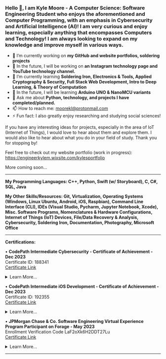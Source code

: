 ### Hello 👋, I am Kyle Moore - A Computer Science: Software Engineering Student who enjoys the aforementioned and Computer Programming, with an emphasis in Cybersecurity and Artificial Intelligence (AI)! I am very curious and enjoy learning, especially anything that encompasses Computers and Technology! I am always looking to expand on my knowledge and improve myself in various ways.

- 🔭 I’m currently working on **my GitHub and website portfolios, soldering projects**
- 🌠 In the future, I will be working on **an Instagram technology page and YouTube technology channel.**
- 🌱 I’m currently learning __Soldering Iron, Electronics & Tools, Applied Cryptography & Security, Full Stack Web Development, Intro to Deep Learning, & Theory of Computation__
- 🚀 In the future, I will be learning **Arduino UNO & NanoMCU variants**
- 💬 Ask me about **Python, technology, and projects I have completed/planned.**
- 📫 How to reach me: moorekl@protonmail.com
- ⚡ Fun fact: I also greatly enjoy researching and studying social sciences!



If you have any interesting ideas for projects, especially in the area of IoT (Internet of Things), I would love to hear about them and explore them. I would also like to hear about what you do in your field of study. Thank you for stopping by!

Feel free to check out my website portfolio (work in progress): https://engineerkylem.wixsite.com/kylesportfolio

More coming soon...



----------------------------------------------------------------------------------------------------------------------------------------------------

**My Programming Languages: C++, Python, Swift (w/ Storyboard), C, C#, SQL, Java**

**My Other Skills/Resources: Git, Virtualization, Operating Systems (Windows, Linux Ubuntu, Android, iOS, Raspbian), Command Line Interface (CLI), IDEs (Visual Studio, Pycharm, Jupyter Notebook, Xcode), Misc. Software Programs, Nomenclatures & Hardware Configurations, Internet of Things (IoT) Devices, File/Data Recovery & Analysis, Cybersecurity, Soldering Iron, Documentation, Photography, Microsoft Office**

----------------------------------------------------------------------------------------------------------------------------------------------------

**Certifications:**

• **CodePath Intermediate Cybersecurity - Certificate of Achievement - Dec 2023**  
Certificate ID: 188341  
[Certificate Link](https://drive.google.com/file/d/1AJ5BSaQCkPQY4wx7ZYNT_m0RDwx9G7Ts/view)

<details>
  <summary>Learn More...</summary>
  <blockquote>

   • Demonstrated mastery of essential cybersecurity tools, including Wireshark, MISP, Audit, and Splunk.
   • Successfully simulated real-world cyberattacks and performed thorough analyses to assess their impact on diverse systems.
   • Utilized data mining techniques to identify potential attackers and conducted extensive file analysis using Splunk.
   • Implemented effective Denial-of-Service (DoS) mitigation strategies using Audit.
   • Conducted comprehensive research on the historical context of well-known attacks through MISP.
   • Applied knowledge of networking, the OSI model, and IP protocols to execute precise incident response procedures.
   • Acquired a strong foundational understanding of Cybersecurity, reinforcing and expanding my digital security expertise.
   
  </blockquote>
</details>    

• **CodePath Intermediate iOS Development - Certificate of Achievement - Dec 2023**  
Certificate ID: 192355  
[Certificate Link](https://drive.google.com/file/d/13gr-wILhl5TezI0gLkDO_Ju0DeuEI6OY/view)

<details>
  <summary>Learn More...</summary>
  <blockquote>

   • Demonstrated expertise in building iOS apps with meticulous attention to detail, ensuring both comprehensible code and sleek User Interfaces (UI). Proficiently utilized Xcode on macOS for development.
   • Added additional features and quality-of-life elements to enhance app functionality and user experience. Improvements encompassed aesthetics, additional features (e.g., camera implementation), and more.
   • Implemented various aspects of iOS app development, including APIs, controllers (e.g., tab bar, table view), backend/server development using back4app, and other essential features.
   • Enhanced critical-thinking and problem-solving skills through extensive troubleshooting of IDEs during application development, addressing common errors, and optimizing development procedures.
   • Utilized Git, including branches, with built-in support within Xcode for version control and collaborative development.
   
  </blockquote>
</details>    

• **JPMorgan Chase & Co. Software Engineering Virtual Experience Program Participant on Forage - May 2023**  
Enrollment Verification Code LaF2oXk6H2DDT27Lu  
[Certificate Link](https://forage-uploads-prod.s3.amazonaws.com/completion-certificates/J.P.%20Morgan/R5iK7HMxJGBgaSbvk_J.P.%20Morgan_gfZ3N9dMRXakaoopY_1683679556751_completion_certificate.pdf)

<details>
  <summary>Learn More...</summary>
  <blockquote>

   • Established a local development environment by downloading essential files, tools, and dependencies.
   • Identified and rectified broken files in the repository, ensuring the correct output of the web application.
   • Utilized JPMorgan Chase's open-source library, Perspective, to create a live graph for displaying data feeds in a clear and visually appealing manner, catering to trader monitoring needs.
   • Developed fluency in command-line operations and Git, vital tools for effective programming. Emphasized the importance of Git for collaborative project work.
   • Gained proficiency in React, Typescript, and web application development.

  </blockquote>
</details>

----------------------------------------------------------------------------------------------------------------------------------------------------

<!--
**KyoKyle64/KyoKyle64** is a ✨ _special_ ✨ repository because its `README.md` (this file) appears on your GitHub profile.

Here are some ideas to get you started:

- 🔭 I’m currently working on ...
- 🌱 I’m currently learning ...
- 👯 I’m looking to collaborate on ...
- 🤔 I’m looking for help with ...
- 💬 Ask me about ...
- 📫 How to reach me: ...
- 😄 Pronouns: ...
- ⚡ Fun fact: ...
-->
